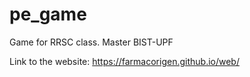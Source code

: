 # pe_game
Game for RRSC class. Master  BIST-UPF

Link to the website: https://farmacorigen.github.io/web/

